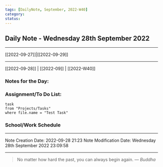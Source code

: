 ```yaml
---
tags: [DailyNote, September, 2022-W40]
category:
status:
---
```


## Daily Note - Wednesday 28th September 2022
---
[[2022-09-27]]|[[2022-09-29]]

---
[[2022-09-28]] | [[2022-09]] | [[2022-W40]]

### Notes for the Day:


### Assignment/To Do List:
```dataview
task
from "Projects/Tasks"
where file.name = "Test Task"
```

### School/Work Schedule


---

Note Creation Date: 2022-09-28 21:23
Note Modification Date: Wednesday 28th September 2022 23:09:58 

--- 
> No matter how hard the past, you can always begin again.
> — <cite>Buddha</cite>